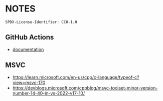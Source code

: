 # NOTES

    SPDX-License-Identifier: CC0-1.0

## GitHub Actions
- [documentation](https://docs.github.com/en/actions)

## MSVC
- https://learn.microsoft.com/en-us/cpp/c-language/typeof-c?view=msvc-170
- https://devblogs.microsoft.com/cppblog/msvc-toolset-minor-version-number-14-40-in-vs-2022-v17-10/
